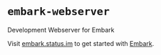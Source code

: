# `embark-webserver`

Development Webserver for Embark

Visit [embark.status.im](https://embark.status.im/) to get started with
[Embark](https://github.com/embark-framework/embark).
